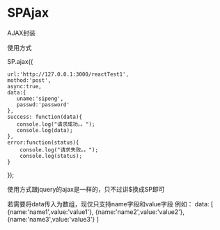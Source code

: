 # SPAjax
AJAX封装

使用方式
 
 SP.ajax({
 
	url:'http://127.0.0.1:3000/reactTest1',
	mothod:'post',
	async:true,
	data:{
	   uname:'sipeng',
	   passwd:'password'
	},
	success: function(data){
	   console.log("请求成功。。");
	   console.log(data);
	},
	error:function(status){
	    console.log("请求失败。。");
	    console.log(status);
	}
	
 });



使用方式跟jquery的ajax是一样的，只不过讲$换成SP即可
 
若需要将data传入为数组，现仅只支持name字段和value字段
例如：
data: [
  {name:'name1',value:'value1'},
  {name:'name2',value:'value2'},
  {name:'name3',value:'value3'}
]
